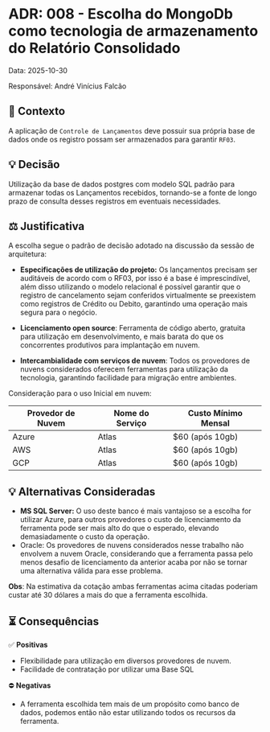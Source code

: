 
# ADR: 008 - Escolha do MongoDb como tecnologia de armazenamento do Relatório Consolidado

Data: 2025-10-30

Responsável: André Vinícius Falcão

## :open_book: Contexto
A aplicação de `Controle de Lançamentos` deve possuir sua própria base de dados onde os registro possam ser armazenados para garantir  `RF03`.
  

## :bulb: Decisão
Utilização da base de dados postgres com modelo SQL padrão para armazenar todas os Lançamentos recebidos, tornando-se a fonte de longo prazo de consulta desses registros em eventuais necessidades.

## :balance_scale: Justificativa
A escolha segue o padrão de decisão adotado na discussão da sessão de arquitetura:

-  **Especificações de utilização do projeto:**  Os lançamentos precisam ser auditáveis de acordo com o RF03, por isso é a base é imprescindível, além disso utilizando o modelo relacional é possível garantir que o registro de cancelamento sejam conferidos virtualmente se preexistem como registros de Crédito ou Debito, garantindo uma operação mais segura para o negócio. 

-  **Licenciamento open source**:  Ferramenta de código aberto, gratuita para utilização em desenvolvimento, e mais barata do que os concorrentes produtivos para implantação em nuvem.

-  **Intercambialidade com serviços de nuvem**:  Todos os provedores de nuvens considerados oferecem ferramentas para utilização da tecnologia, garantindo facilidade para migração entre ambientes.


Consideração para o uso Inicial em nuvem:

| Provedor de Nuvem | Nome do Serviço | Custo Mínimo Mensal |
|--|--|--|
| Azure | Atlas | $60 (após 10gb) |
| AWS | Atlas  | $60 (após 10gb) |
| GCP | Atlas  | $60 (após 10gb) |

## :bulb: Alternativas Consideradas
- **MS SQL Server:** O uso deste banco é mais vantajoso se a escolha for utilizar Azure, para outros provedores o custo de licenciamento da ferramenta pode ser mais alto do que o esperado, elevando demasiadamente o custo da operação.
- Oracle: Os provedores de nuvens considerados nesse trabalho não envolvem a nuvem Oracle, considerando que a ferramenta passa pelo menos desafio de licenciamento da anterior acaba por não se tornar uma alternativa válida para esse problema.

**Obs**: Na estimativa da cotação ambas ferramentas acima citadas poderiam custar até 30 dólares a mais do que a ferramenta escolhida.


## :hourglass_flowing_sand: **Consequências**
:white_check_mark: **Positivas**
- Flexibilidade para utilização em diversos provedores de nuvem.
- Facilidade de contratação por utilizar uma Base SQL

:no_entry: **Negativas**
- A ferramenta escolhida tem mais de um propósito como banco de dados, podemos então não estar utilizando todos os recursos da ferramenta.
